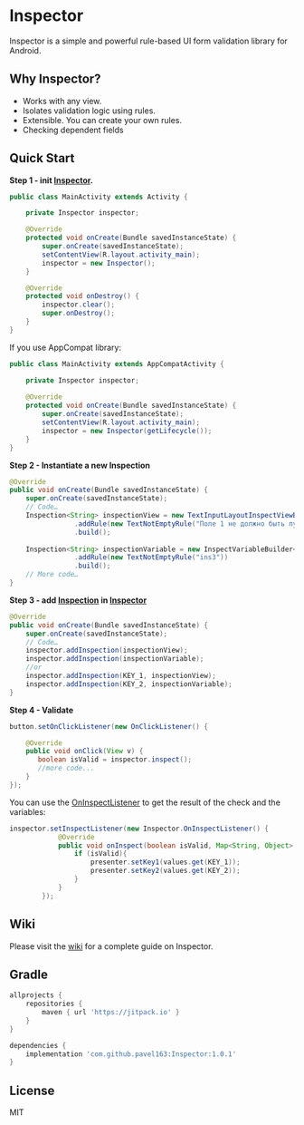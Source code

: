 # Inspector

Inspector is a simple and powerful rule-based UI form validation library for Android.

Why Inspector?
---------------------

 - Works with any view.
 - Isolates validation logic using rules.
 - Extensible. You can create your own rules.
 - Checking dependent fields

Quick Start
-----------
**Step 1 - init [Inspector].**
```java
public class MainActivity extends Activity {

    private Inspector inspector;

    @Override
    protected void onCreate(Bundle savedInstanceState) {
        super.onCreate(savedInstanceState);
        setContentView(R.layout.activity_main);
        inspector = new Inspector();
    }

    @Override
    protected void onDestroy() {
        inspector.clear();
        super.onDestroy();
    }
}
```
If you use AppCompat library:
```java
public class MainActivity extends AppCompatActivity {

    private Inspector inspector;
    
    @Override
    protected void onCreate(Bundle savedInstanceState) {
        super.onCreate(savedInstanceState);
        setContentView(R.layout.activity_main);
        inspector = new Inspector(getLifecycle());
    }
}
```

**Step 2 - Instantiate a new Inspection**
```java
@Override
public void onCreate(Bundle savedInstanceState) {
    super.onCreate(savedInstanceState);
    // Code…
    Inspection<String> inspectionView = new TextInputLayoutInspectViewBuilder(til1)
                .addRule(new TextNotEmptyRule("Поле 1 не должно быть пустым"))
                .build();
                
    Inspection<String> inspectionVariable = new InspectVariableBuilder<>("ss")
                .addRule(new TextNotEmptyRule("ins3"))
                .build();
    // More code…
}
```

**Step 3 - add [Inspection] in [Inspector]**
```java
@Override
public void onCreate(Bundle savedInstanceState) {
    super.onCreate(savedInstanceState);
    // Code…
    inspector.addInspection(inspectionView);
    inspector.addInspection(inspectionVariable);
    //or
    inspector.addInspection(KEY_1, inspectionView);
    inspector.addInspection(KEY_2, inspectionVariable);
}
```

**Step 4 - Validate**
```java
button.setOnClickListener(new OnClickListener() {

    @Override
    public void onClick(View v) {
       boolean isValid = inspector.inspect();
       //more code...
    }
});
```
You can use the [OnInspectListener] to get the result of the check and the variables:
```java
inspector.setInspectListener(new Inspector.OnInspectListener() {
            @Override
            public void onInspect(boolean isValid, Map<String, Object> values) {
                if (isValid){
                    presenter.setKey1(values.get(KEY_1));
                    presenter.setKey2(values.get(KEY_2));
                }
            }
        });
```
Wiki
---------------------
Please visit the [wiki] for a complete guide on Inspector.

## Gradle

```gradle
allprojects {
    repositories {
        maven { url 'https://jitpack.io' }
    }
}
```

```gradle
dependencies {
    implementation 'com.github.pavel163:Inspector:1.0.1'
}
```

## License
MIT

[Inspector]: https://github.com/pavel163/Inspector/blob/master/library/src/main/java/com/ebr163/inspector/Inspector.java
[OnInspectListener]: https://github.com/pavel163/Inspector/blob/master/library/src/main/java/com/ebr163/inspector/Inspector.java
[Inspection]: https://github.com/pavel163/Inspector/blob/master/library/src/main/java/com/ebr163/inspector/Inspection.java
[wiki]: https://github.com/pavel163/Inspector/wiki

